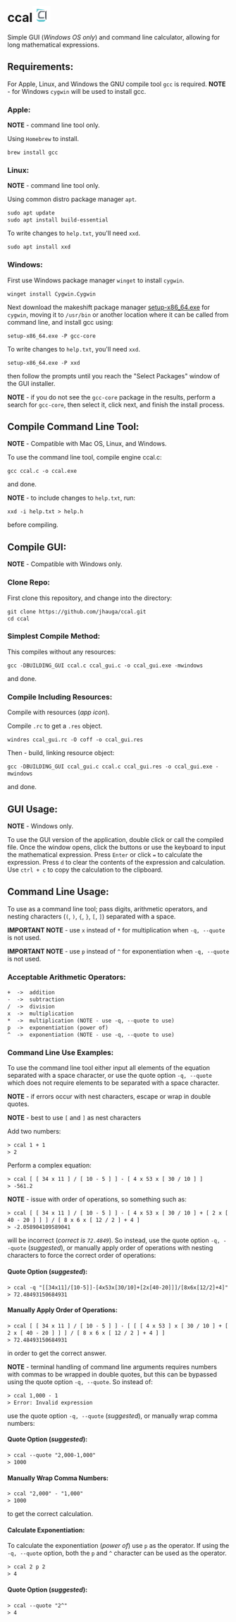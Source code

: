 # ccal![repo icon](assets/icon.png)

Simple GUI (*Windows OS only*) and command line calculator, allowing for long mathematical expressions.

## Requirements:

For Apple, Linux, and Windows the GNU compile tool `gcc` is required.
**NOTE** - for Windows `cygwin` will be used to install gcc.

### Apple:

**NOTE** - command line tool only.

Using `Homebrew` to install.

```
brew install gcc
```

### Linux:

**NOTE** - command line tool only.

Using common distro package manager `apt`.

```
sudo apt update 
sudo apt install build-essential
```

To write changes to `help.txt`, you'll need `xxd`.

```
sudo apt install xxd
```

### Windows:

First use Windows package manager `winget` to install `cygwin`.

```
winget install Cygwin.Cygwin
```

Next download the makeshift package manager [setup-x86_64.exe](https://cygwin.com/install.html) for 
`cygwin`, moving it to `/usr/bin` or another location where it can be called from command line, 
and install gcc using:

```
setup-x86_64.exe -P gcc-core
```

To write changes to `help.txt`, you'll need `xxd`.

```
setup-x86_64.exe -P xxd
```

then follow the prompts until you reach the "Select Packages" window of the GUI installer. 

**NOTE** - if you do not see the `gcc-core` package in the results, perform a search 
for `gcc-core`, then select it, click next, and finish the install process.

## Compile Command Line Tool:

**NOTE** - Compatible with Mac OS, Linux, and Windows.

To use the command line tool, compile engine ccal.c:

```
gcc ccal.c -o ccal.exe
```

and done.

**NOTE** - to include changes to `help.txt`, run:

```
xxd -i help.txt > help.h
```

before compiling.

## Compile GUI:

**NOTE** - Compatible with Windows only.

### Clone Repo:

First clone this repository, and change into the directory:

```
git clone https://github.com/jhauga/ccal.git
cd ccal
```

### Simplest Compile Method: 

This compiles without any resources:

```
gcc -DBUILDING_GUI ccal.c ccal_gui.c -o ccal_gui.exe -mwindows
```

and done.

### Compile Including Resources:

Compile with resources (*app icon*).

Compile `.rc` to get a `.res` object.

```
windres ccal_gui.rc -O coff -o ccal_gui.res
```

Then - build, linking resource object:

```
gcc -DBUILDING_GUI ccal_gui.c ccal.c ccal_gui.res -o ccal_gui.exe -mwindows
```

and done.

## GUI Usage:

**NOTE** - Windows only.

To use the GUI version of the application, double click or call the compiled
file. Once the window opens, click the buttons or use the keyboard to input
the mathematical expression. Press `Enter` or click `=` to calculate the
expression. Press `d` to clear the contents of the expression and calculation.
Use `ctrl + c` to copy the calculation to the clipboard.

## Command Line Usage:

To use as a command line tool; pass digits, arithmetic operators, and nesting characters 
(`(`, `)`, `{`, `}`, `[`, `]`) separated with a space.

**IMPORTANT NOTE** - use `x` instead of `*` for multiplication when `-q, --quote` is not used. 

**IMPORTANT NOTE** - use `p` instead of `^` for exponentiation when `-q, --quote` is not used. 

###  Acceptable Arithmetic Operators:

    +  ->  addition
    -  ->  subtraction
    /  ->  division
    x  ->  multiplication
    *  ->  multiplication (NOTE - use -q, --quote to use)
    p  ->  exponentiation (power of)
    ^  ->  exponentiation (NOTE - use -q, --quote to use) 

### Command Line Use Examples:

To use the command line tool either input all elements of the equation separated with a space
character, or use the quote option `-q, --quote` which does not require elements to be separated
with a space character.

**NOTE** - if errors occur with nest characters, escape or wrap in double quotes. 

**NOTE** - best to use `[` and `]` as nest characters

Add two numbers:

    > ccal 1 + 1
    > 2

Perform a complex equation:

    > ccal [ [ 34 x 11 ] / [ 10 - 5 ] ] - [ 4 x 53 x [ 30 / 10 ] ]
    > -561.2

**NOTE** - issue with order of operations, so something such as:

    > ccal [ [ 34 x 11 ] / [ 10 - 5 ] ] - [ 4 x 53 x [ 30 / 10 ] + [ 2 x [ 40 - 20 ] ] ] / [ 8 x 6 x [ 12 / 2 ] + 4 ]
    > -2.058904109589041

will be incorrect (*correct is `72.4849`*). So instead, use the quote option `-q, --quote` (*suggested*), 
or manually apply order of operations with nesting characters to force the correct order of operations:

#### Quote Option (*suggested*):

    > ccal -q "[[34x11]/[10-5]]-[4x53x[30/10]+[2x[40-20]]]/[8x6x[12/2]+4]"
    > 72.48493150684931
    
#### Manually Apply Order of Operations:
    
    > ccal [ [ 34 x 11 ] / [ 10 - 5 ] ] - [ [ [ 4 x 53 ] x [ 30 / 10 ] + [ 2 x [ 40 - 20 ] ] ] / [ 8 x 6 x [ 12 / 2 ] + 4 ] ]
    > 72.48493150684931

in order to get the correct answer.

**NOTE** - terminal handling of command line arguments requires numbers with commas to be wrapped 
in double quotes, but this can be bypassed using the quote option `-q, --quote`. So instead of:

    > ccal 1,000 - 1
    > Error: Invalid expression

use the quote option `-q, --quote` (*suggested*), or manually wrap comma numbers:

#### Quote Option (*suggested*):

    > ccal --quote "2,000-1,000"
    > 1000
    
#### Manually Wrap Comma Numbers:

    > ccal "2,000" - "1,000"
    > 1000

to get the correct calculation.

#### Calculate Exponentiation:

To calculate the exponentiation (*power of*) use `p` as the operator. If using the `-q, --quote`
option, both the `p` and `^` character can be used as the operator.

    > ccal 2 p 2
    > 4

#### Quote Option (*suggested*):

    > ccal --quote "2^"
    > 4